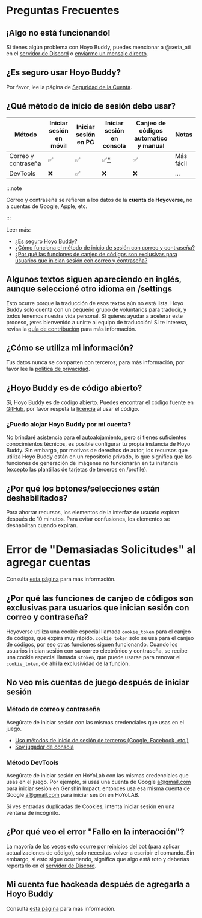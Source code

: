 <!-- markdownlint-disable MD026 MD040 MD047 -->
# Preguntas Frecuentes

## ¡Algo no está funcionando!

Si tienes algún problema con Hoyo Buddy, puedes mencionar a @seria_ati en el [servidor de Discord](https://link.seria.moe/hb-dc) o [enviarme un mensaje directo](https://discord.com/users/410036441129943050).

## ¿Es seguro usar Hoyo Buddy?

Por favor, lee la página de [Seguridad de la Cuenta](./Account-Security.md).

## ¿Qué método de inicio de sesión debo usar?

| Método | Iniciar sesión en móvil | Iniciar sesión en PC | Iniciar sesión en consola | Canjeo de códigos automático y manual | Notas
|---|---|---|---|---|---
| Correo y contraseña | ✅ | ✅ | ✅[*](./Before-Start.md) | ✅ | Más fácil
| DevTools | ❌ | ✅ | ❌ | ❌ | ...

:::note

Correo y contraseña se refieren a los datos de la **cuenta de Hoyoverse**, no a cuentas de Google, Apple, etc.

:::

Leer más:

- [¿Es seguro Hoyo Buddy?](./Account-Security.md)
- [¿Cómo funciona el método de inicio de sesión con correo y contraseña?](./Account-Security.md#cómo-funciona-el-método-de-inicio-de-sesión-con-correo-y-contraseña)
- [¿Por qué las funciones de canjeo de códigos son exclusivas para usuarios que inician sesión con correo y contraseña?](#por-qué-las-funciones-de-canjeo-de-códigos-son-exclusivas-para-usuarios-que-inician-sesión-con-correo-y-contraseña)

## Algunos textos siguen apareciendo en inglés, aunque seleccioné otro idioma en /settings

Esto ocurre porque la traducción de esos textos aún no está lista. Hoyo Buddy solo cuenta con un pequeño grupo de voluntarios para traducir, y todos tenemos nuestra vida personal. Si quieres ayudar a acelerar este proceso, ¡eres bienvenido a unirte al equipo de traducción! Si te interesa, revisa la [guía de contribución](https://github.com/seriaati/hoyo-buddy/blob/main/CONTRIBUTING.md) para más información.

## ¿Cómo se utiliza mi información?

Tus datos nunca se comparten con terceros; para más información, por favor lee la [política de privacidad](https://github.com/seriaati/hoyo-buddy/blob/main/PRIVACY.md).

## ¿Hoyo Buddy es de código abierto?

Sí, Hoyo Buddy es de código abierto. Puedes encontrar el código fuente en [GitHub](https://github.com/seriaati/hoyo-buddy/), por favor respeta la [licencia](https://github.com/seriaati/hoyo-buddy/blob/main/LICENSE) al usar el código.

### ¿Puedo alojar Hoyo Buddy por mi cuenta?

No brindaré asistencia para el autoalojamiento, pero si tienes suficientes conocimientos técnicos, es posible configurar tu propia instancia de Hoyo Buddy. Sin embargo, por motivos de derechos de autor, los recursos que utiliza Hoyo Buddy están en un repositorio privado, lo que significa que las funciones de generación de imágenes no funcionarán en tu instancia (excepto las plantillas de tarjetas de terceros en /profile).

## ¿Por qué los botones/selecciones están deshabilitados?

Para ahorrar recursos, los elementos de la interfaz de usuario expiran después de 10 minutos. Para evitar confusiones, los elementos se deshabilitan cuando expiran.

# Error de "Demasiadas Solicitudes" al agregar cuentas

Consulta [esta página](./too-many-requests.md) para más información.

## ¿Por qué las funciones de canjeo de códigos son exclusivas para usuarios que inician sesión con correo y contraseña?

Hoyoverse utiliza una cookie especial llamada `cookie_token` para el canjeo de códigos, que expira muy rápido. `cookie_token` solo se usa para el canjeo de códigos, por eso otras funciones siguen funcionando. Cuando los usuarios inician sesión con su correo electrónico y contraseña, se recibe una cookie especial llamada `stoken`, que puede usarse para renovar el `cookie_token`, de ahí la exclusividad de la función.

## No veo mis cuentas de juego después de iniciar sesión

### Método de correo y contraseña

Asegúrate de iniciar sesión con las mismas credenciales que usas en el juego.

- [Uso métodos de inicio de sesión de terceros (Google, Facebook, etc.)](./Before-Start.md#iniciar-sesión-con-servicios-de-terceros)
- [Soy jugador de consola](./Before-Start.md#i-am-a-console-player)

### Método DevTools

Asegúrate de iniciar sesión en HoYoLab con las mismas credenciales que usas en el juego. Por ejemplo, si usas una cuenta de Google [a@gmail.com](mailto:a@gmail.com) para iniciar sesión en Genshin Impact, entonces usa esa misma cuenta de Google [a@gmail.com](mailto:a@gmail.com) para iniciar sesión en HoYoLAB.

Si ves entradas duplicadas de Cookies, intenta iniciar sesión en una ventana de incógnito.

## ¿Por qué veo el error "Fallo en la interacción"?

La mayoría de las veces esto ocurre por reinicios del bot (para aplicar actualizaciones de código), solo necesitas volver a escribir el comando. Sin embargo, si esto sigue ocurriendo, significa que algo está roto y deberías reportarlo en el [servidor de Discord](https://link.seria.moe/hb-dc).

## Mi cuenta fue hackeada después de agregarla a Hoyo Buddy

Consulta [esta página](./account-hacked.md) para más información.
